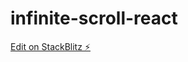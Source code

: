 # infinite-scroll-react

[Edit on StackBlitz ⚡️](https://stackblitz.com/edit/stackblitz-starters-vr63ux)